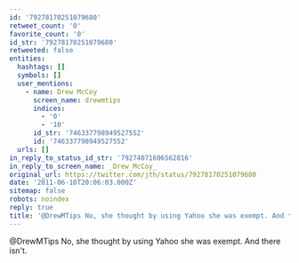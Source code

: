```yaml
---
id: '79278170251079680'
retweet_count: '0'
favorite_count: '0'
id_str: '79278170251079680'
retweeted: false
entities:
  hashtags: []
  symbols: []
  user_mentions:
    - name: Drew McCoy
      screen_name: drewmtips
      indices:
        - '0'
        - '10'
      id_str: '746337798949527552'
      id: '746337798949527552'
  urls: []
in_reply_to_status_id_str: '79274071606562816'
in_reply_to_screen_name: _Drew_McCoy_
original_url: https://twitter.com/jth/status/79278170251079680
date: '2011-06-10T20:06:03.000Z'
sitemap: false
robots: noindex
reply: true
title: '@DrewMTips No, she thought by using Yahoo she was exempt. And there isn''t.'
---
```


@DrewMTips No, she thought by using Yahoo she was exempt. And there isn't.
